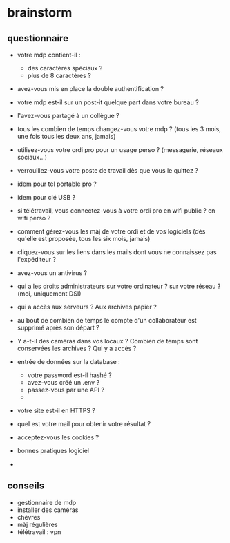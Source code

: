 # brainstorm

## questionnaire

- votre mdp contient-il :

  - des caractères spéciaux ?
  - plus de 8 caractères ?

- avez-vous mis en place la double authentification ?

- votre mdp est-il sur un post-it quelque part dans votre bureau ?
- l'avez-vous partagé à un collègue ?
- tous les combien de temps changez-vous votre mdp ? (tous les 3 mois, une fois tous les deux ans, jamais)
- utilisez-vous votre ordi pro pour un usage perso ? (messagerie, réseaux sociaux...)
- verrouillez-vous votre poste de travail dès que vous le quittez ?

- idem pour tel portable pro ?
- idem pour clé USB ?

- si télétravail, vous connectez-vous à votre ordi pro en wifi public ? en wifi perso ?

- comment gérez-vous les màj de votre ordi et de vos logiciels (dès qu'elle est proposée, tous les six mois, jamais)

- cliquez-vous sur les liens dans les mails dont vous ne connaissez pas l'expéditeur ?

- avez-vous un antivirus ?

- qui a les droits administrateurs sur votre ordinateur ? sur votre réseau ? (moi, uniquement DSI)
- qui a accès aux serveurs ? Aux archives papier ?
- au bout de combien de temps le compte d'un collaborateur est supprimé après son départ ?
- Y a-t-il des caméras dans vos locaux ? Combien de temps sont conservées les archives ? Qui y a accès ?

- entrée de données sur la database :

  - votre password est-il hashé ?
  - avez-vous créé un .env ?
  - passez-vous par une API ?
  -

- votre site est-il en HTTPS ?

- quel est votre mail pour obtenir votre résultat ?
- acceptez-vous les cookies ?

- bonnes pratiques logiciel
-

## conseils

- gestionnaire de mdp
- installer des caméras
- chèvres
- màj régulières
- télétravail : vpn
